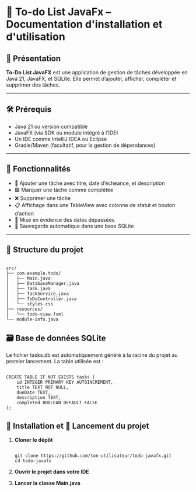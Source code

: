 # 📘 To-do List JavaFx – Documentation d'installation et d'utilisation

## 🧾 Présentation

**To-Do List JavaFX** est une application de gestion de tâches développée en Java 21, JavaFX, et SQLite.
Elle permet d’ajouter, afficher, compléter et supprimer des tâches.

---

## 🛠️ Prérequis

- Java 21 ou version compatible
- JavaFX (via SDK ou module intégré à l’IDE)
- Un IDE comme IntelliJ IDEA ou Eclipse
- Gradle/Maven (facultatif, pour la gestion de dépendances)

---

## 🧾 Fonctionnalités

- 📌 Ajouter une tâche avec titre, date d’échéance, et description
- 🟩 Marquer une tâche comme complétée
- ❌ Supprimer une tâche
- 📋 Affichage dans une TableView avec colonne de statut et bouton d’action
- 📅 Mise en évidence des dates dépassées
- 💾 Sauvegarde automatique dans une base SQLite

---

## 📁 Structure du projet

```

src/
├── com.example.todo/
│   ├── Main.java
│   ├── DatabaseManager.java
│   ├── Task.java
│   ├── TaskService.java
│   ├── ToDoController.java
│   └── styles.css
├── resources/
│   └── todo-view.fxml
└── module-info.java

```

## 🗃️ Base de données SQLite
Le fichier tasks.db est automatiquement généré à la racine du projet au premier lancement.
La table utilisée est :

```

CREATE TABLE IF NOT EXISTS tasks (
    id INTEGER PRIMARY KEY AUTOINCREMENT,
    title TEXT NOT NULL,
    dueDate TEXT,
    description TEXT,
    completed BOOLEAN DEFAULT FALSE
);

```

## 📂 Installation et 🚀 Lancement du projet

1. **Cloner le dépôt**
   
    ```
    
    git clone https://github.com/ton-utilisateur/todo-javafx.git
    cd todo-javafx
    
    ```
    
3. **Ouvrir le projet dans votre IDE**

4. **Lancer la classe Main.java**
